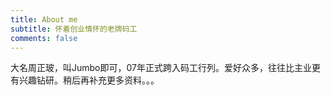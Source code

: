 ```yaml
---
title: About me
subtitle: 怀着创业情怀的老牌码工
comments: false
---
```


大名周正玻，叫Jumbo即可，07年正式跨入码工行列。爱好众多，往往比主业更有兴趣钻研。稍后再补充更多资料。。。
